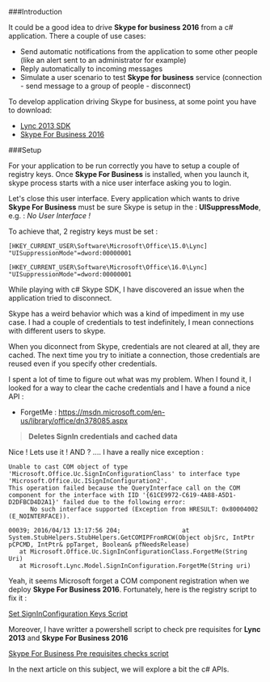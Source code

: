 <!-- 
.. title: Skype For Business SDK Prerequisites
.. slug: skype-for-business-sdk-prerequisites.md
.. date: 2016-10-07 08:00:00 UTC
.. tags: .net, c#, microsoft, skype for business, skype, office365, powershell, 2016
.. category: programming
.. link: 
.. description: How to setup Skype For Business 2016 to be used in a c# application
.. type: text
-->

###Introduction

It could be a good idea to drive **Skype for business 2016** from a c# application.
There a couple of use cases:
<!-- TEASER_END -->

  * Send automatic notifications from the application to some other people (like an alert sent to an administrator for example)
  * Reply automatically to incoming messages
  * Simulate a user scenario to test **Skype for business** service (connection - send message to a group of people - disconnect)

To develop application driving Skype for business, at some point you have to download:

  * [Lync 2013 SDK](https://www.microsoft.com/en-us/download/details.aspx?id=36824)
  * [Skype For Business 2016](https://www.microsoft.com/en-us/download/details.aspx?id=49440)

###Setup

For your application to be run correctly you have to setup a couple of registry keys. Once **Skype For Business** is installed, when you launch it, skype process starts with a nice user interface asking you to login.

Let's close this user interface. Every application which wants to drive **Skype For Business** must be sure Skype is setup in the : **UISuppressMode**, e.g. : *No User Interface !*

To achieve that, 2 registry keys must be set :

```
[HKEY_CURRENT_USER\Software\Microsoft\Office\15.0\Lync]
"UISuppressionMode"=dword:00000001

[HKEY_CURRENT_USER\Software\Microsoft\Office\16.0\Lync]
"UISuppressionMode"=dword:00000001
```

While playing with c# Skype SDK, I have discovered an issue when the application tried to disconnect.

Skype has a weird behavior which was a kind of impediment in my use case. I had a couple of credentials to test indefinitely, I mean connections with different users to skype.

When you diconnect from Skype, credentials are not cleared at all, they are cached. The next time you try to initiate a connection, those credentials are reused even if you specify other credentials.

I spent a lot of time to figure out what was my problem. When I found it, I looked for a way to clear the cache credentials and I have a found a nice API :

 - ForgetMe : https://msdn.microsoft.com/en-us/library/office/dn378085.aspx
 
 > **Deletes SignIn credentials and cached data**

Nice ! Lets use it ! AND ? .... I have a really nice exception :

```
Unable to cast COM object of type 'Microsoft.Office.Uc.SignInConfigurationClass' to interface type 'Microsoft.Office.Uc.ISignInConfiguration2'.
This operation failed because the QueryInterface call on the COM component for the interface with IID '{61CE9972-C619-4A88-A5D1-D2DFBCD4D2A1}' failed due to the following error:
      No such interface supported (Exception from HRESULT: 0x80004002 (E_NOINTERFACE)).

00039; 2016/04/13 13:17:56 204;                 at System.StubHelpers.StubHelpers.GetCOMIPFromRCW(Object objSrc, IntPtr pCPCMD, IntPtr& ppTarget, Boolean& pfNeedsRelease)
   at Microsoft.Office.Uc.SignInConfigurationClass.ForgetMe(String Uri)
   at Microsoft.Lync.Model.SignInConfiguration.ForgetMe(String uri)
```

Yeah, it seems Microsoft forget a COM component registration when we deploy **Skype For Business 2016**.
Fortunately, here is the registry script to fix it :

[Set SignInConfiguration Keys Script](https://github.com/Bhaal22/skype-for-business-checks/blob/master/registry_scripts/sb4-skype4Business%202016.reg)

Moreover, I have writter a powershell script to check pre requisites for **Lync 2013** and **Skype For Business 2016**

[Skype For Business Pre requisites checks script](https://github.com/Bhaal22/skype-for-business-checks/blob/master/skype_for_business_prerequisites.ps1)

In the next article on this subject, we will explore a bit the c# APIs.

